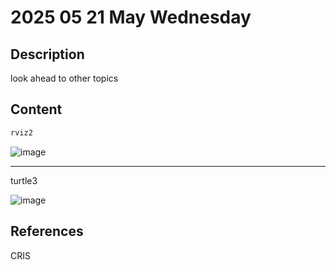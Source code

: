 # 2025 05 21 May Wednesday

## Description

look ahead to other topics

## Content

```bash
rviz2
```

![image](https://github.com/user-attachments/assets/ab427e73-a970-4525-92e8-ee2e88fcb02f)

____

turtle3

![image](https://github.com/user-attachments/assets/5af8b4fc-9f35-4965-b959-cdc601e50fa1)


## References

CRIS
